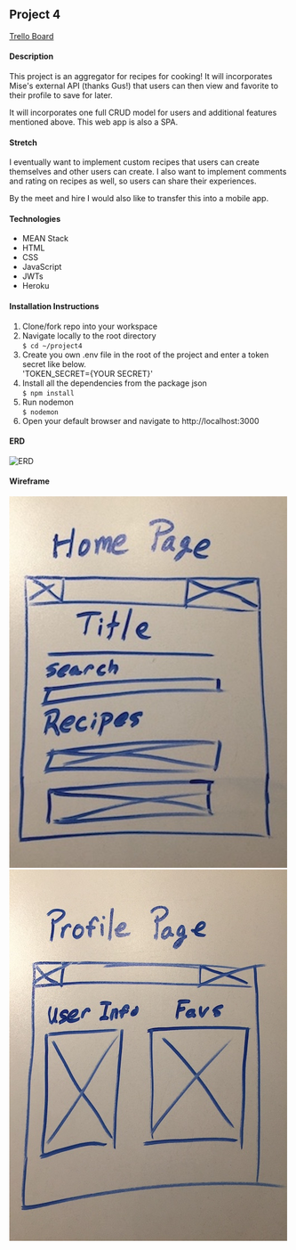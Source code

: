 ## Project 4

<a href="https://trello.com/b/qLBdKunb/project-4">Trello Board</a>

#### Description
This project is an aggregator for recipes for cooking! It will incorporates Mise's external API (thanks Gus!) that users can then view and favorite to their profile to save for later.

It will incorporates one full CRUD model for users and additional features mentioned above. This web app is also a SPA.

#### Stretch

I eventually want to implement custom recipes that users can create themselves and other users can create. I also want to implement comments and rating on recipes as well, so users can share their experiences.

By the meet and hire I would also like to transfer this into a mobile app. 

#### Technologies
<ul>
<li>MEAN Stack</li>
<li>HTML</li>
<li>CSS</li>
<li>JavaScript</li>
<li>JWTs</li>
<li>Heroku</li>
</ul>

#### Installation Instructions

1. Clone/fork repo into your workspace
2. Navigate locally to the root directory<br>
`$ cd ~/project4`
3. Create you own .env file in the root of the project and enter a token secret like below.<br>
'TOKEN_SECRET={YOUR SECRET}'
4. Install all the dependencies from the package json <br>
`$ npm install`
5. Run nodemon <br>
`$ nodemon`
6. Open your default browser and navigate to http://localhost:3000<br>


#### ERD
![ERD](./images/erd.png)


#### Wireframe
![Home_Page](./images/homepage.JPG)
![Home_Page](./images/profilepage.JPG)

